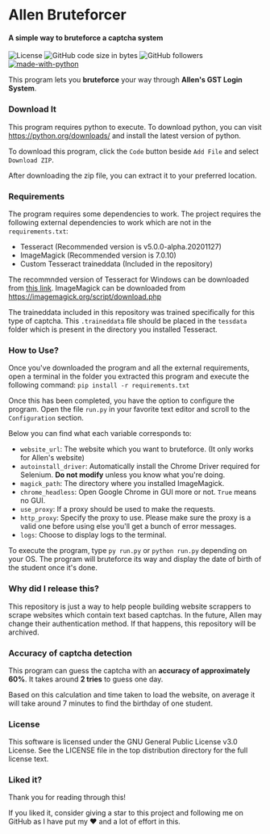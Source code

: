 # Allen Bruteforcer
#### A simple way to bruteforce a captcha system
![License](https://img.shields.io/github/license/lamergameryt/allen-bruteforce) ![GitHub code size in bytes](https://img.shields.io/github/languages/code-size/lamergameryt/allen-bruteforce) ![GitHub followers](https://img.shields.io/github/followers/lamergameryt?style=social) [![made-with-python](https://img.shields.io/badge/Made%20with-Python-1f425f.svg)](https://www.python.org/)

This program lets you **bruteforce** your way through **Allen's GST Login System**.

### Download It
This program requires python to execute. To download python, you can visit https://python.org/downloads/ and install the latest version of python.

To download this program, click the `Code` button beside `Add File` and select `Download ZIP`.

After downloading the zip file, you can extract it to your preferred location.

### Requirements
The program requires some dependencies to work. The project requires the following external dependencies to work which are not in the `requirements.txt`:
* Tesseract (Recommended version is v5.0.0-alpha.20201127)
* ImageMagick (Recommended version is 7.0.10)
* Custom Tesseract traineddata (Included in the repository)

The recommnded version of Tesseract for Windows can be downloaded from [this link](https://digi.bib.uni-mannheim.de/tesseract/tesseract-ocr-w64-setup-v5.0.0-alpha.20201127.exe).
ImageMagick can be downloaded from https://imagemagick.org/script/download.php

The traineddata included in this repository was trained specifically for this type of captcha. This `.traineddata` file should be placed in the `tessdata` folder which is present in the directory you installed Tesseract.

### How to Use?
Once you've downloaded the program and all the external requirements, open a terminal in the folder you extracted this program and execute the following command:
`pip install -r requirements.txt`

Once this has been completed, you have the option to configure the program.
Open the file `run.py` in your favorite text editor and scroll to the `Configuration` section.

Below you can find what each variable corresponds to:
* `website_url`: The website which you want to bruteforce. (It only works for Allen's website)
* `autoinstall_driver`: Automatically install the Chrome Driver required for Selenium. **Do not modify** unless you know what you're doing.
* `magick_path`: The directory where you installed ImageMagick.
* `chrome_headless`: Open Google Chrome in GUI more or not. `True` means no GUI.
* `use_proxy`: If a proxy should be used to make the requests.
* `http_proxy`: Specify the proxy to use. Please make sure the proxy is a valid one before using else you'll get a bunch of error messages.
* `logs`: Choose to display logs to the terminal.

To execute the program, type `py run.py` or `python run.py` depending on your OS.
The program will bruteforce its way and display the date of birth of the student once it's done.

### Why did I release this?
This repository is just a way to help people building website scrappers to scrape websites which contain text based captchas.
In the future, Allen may change their authentication method. If that happens, this repository will be archived.

### Accuracy of captcha detection
This program can guess the captcha with an **accuracy of approximately 60%**. It takes around **2 tries** to guess one day.

Based on this calculation and time taken to load the website, on average it will take around 7 minutes to find the birthday of one student.

### License
This software is licensed under the GNU General Public License v3.0 License. See the LICENSE file in the top distribution directory for the full license text.

### Liked it?
Thank you for reading through this!

If you liked it, consider giving a star to this project and following me on GitHub as I have put my ❤ and a lot of effort in this.
